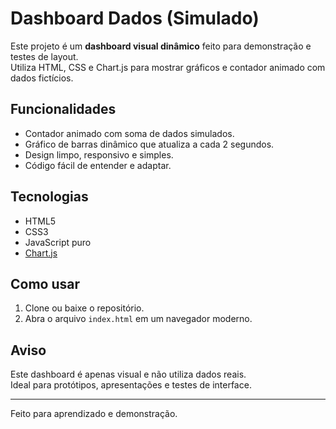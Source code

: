 # Dashboard Dados (Simulado)

Este projeto é um **dashboard visual dinâmico** feito para demonstração e testes de layout.  
Utiliza HTML, CSS e Chart.js para mostrar gráficos e contador animado com dados fictícios.

## Funcionalidades

- Contador animado com soma de dados simulados.
- Gráfico de barras dinâmico que atualiza a cada 2 segundos.
- Design limpo, responsivo e simples.
- Código fácil de entender e adaptar.

## Tecnologias

- HTML5
- CSS3
- JavaScript puro
- [Chart.js](https://www.chartjs.org/)

## Como usar

1. Clone ou baixe o repositório.
2. Abra o arquivo `index.html` em um navegador moderno.

## Aviso

Este dashboard é apenas visual e não utiliza dados reais.  
Ideal para protótipos, apresentações e testes de interface.

---

Feito para aprendizado e demonstração.
